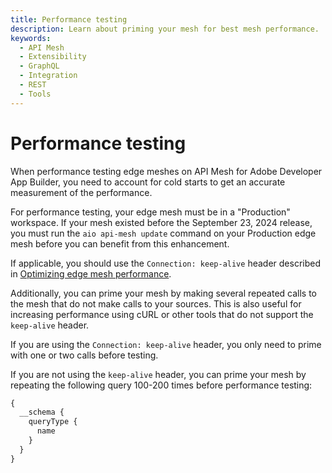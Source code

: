 ```yaml
---
title: Performance testing
description: Learn about priming your mesh for best mesh performance.
keywords:
  - API Mesh
  - Extensibility
  - GraphQL
  - Integration
  - REST
  - Tools
---
```


# Performance testing

When performance testing edge meshes on API Mesh for Adobe Developer App Builder, you need to account for cold starts to get an accurate measurement of the performance.

For performance testing, your edge mesh must be in a "Production" workspace. If your mesh existed before the September 23, 2024 release, you must run the `aio api-mesh update` command on your Production edge mesh before you can benefit from this enhancement.

If applicable, you should use the `Connection: keep-alive` header described in [Optimizing edge mesh performance](../basic/create-mesh.md#optimizing-edge-mesh-performance).

Additionally, you can prime your mesh by making several repeated calls to the mesh that do not make calls to your sources. This is also useful for increasing performance using cURL or other tools that do not support the `keep-alive` header.

<InlineAlert variant="info" slots="text"/>

If you are using the `Connection: keep-alive` header, you only need to prime with one or two calls before testing.

If you are not using the `keep-alive` header, you can prime your mesh by repeating the following query 100-200 times before performance testing:

```graphql
{
  __schema {
    queryType {
      name
    }
  }
}
```
